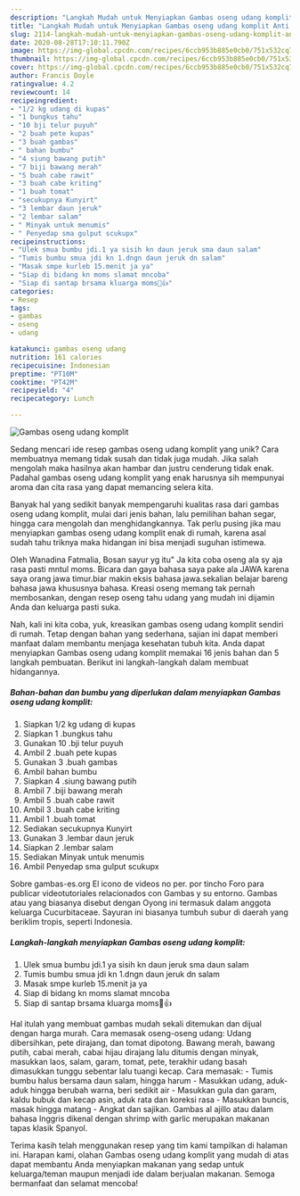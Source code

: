 ```yaml
---
description: "Langkah Mudah untuk Menyiapkan Gambas oseng udang komplit Anti Gagal"
title: "Langkah Mudah untuk Menyiapkan Gambas oseng udang komplit Anti Gagal"
slug: 2114-langkah-mudah-untuk-menyiapkan-gambas-oseng-udang-komplit-anti-gagal
date: 2020-08-28T17:10:11.790Z
image: https://img-global.cpcdn.com/recipes/6ccb953b885e0cb0/751x532cq70/gambas-oseng-udang-komplit-foto-resep-utama.jpg
thumbnail: https://img-global.cpcdn.com/recipes/6ccb953b885e0cb0/751x532cq70/gambas-oseng-udang-komplit-foto-resep-utama.jpg
cover: https://img-global.cpcdn.com/recipes/6ccb953b885e0cb0/751x532cq70/gambas-oseng-udang-komplit-foto-resep-utama.jpg
author: Francis Doyle
ratingvalue: 4.2
reviewcount: 14
recipeingredient:
- "1/2 kg udang di kupas"
- "1 bungkus tahu"
- "10 bji telur puyuh"
- "2 buah pete kupas"
- "3 buah gambas"
- " bahan bumbu"
- "4 siung bawang putih"
- "7 biji bawang merah"
- "5 buah cabe rawit"
- "3 buah cabe kriting"
- "1 buah tomat"
- "secukupnya Kunyirt"
- "3 lembar daun jeruk"
- "2 lembar salam"
- " Minyak untuk menumis"
- " Penyedap sma gulput scukupx"
recipeinstructions:
- "Ulek smua bumbu jdi.1 ya sisih kn daun jeruk sma daun salam"
- "Tumis bumbu smua jdi kn 1.dngn daun jeruk dn salam"
- "Masak smpe kurleb 15.menit ja ya"
- "Siap di bidang kn moms slamat mncoba"
- "Siap di santap brsama kluarga moms🙏👍"
categories:
- Resep
tags:
- gambas
- oseng
- udang

katakunci: gambas oseng udang 
nutrition: 161 calories
recipecuisine: Indonesian
preptime: "PT10M"
cooktime: "PT42M"
recipeyield: "4"
recipecategory: Lunch

---
```



![Gambas oseng udang komplit](https://img-global.cpcdn.com/recipes/6ccb953b885e0cb0/751x532cq70/gambas-oseng-udang-komplit-foto-resep-utama.jpg)

Sedang mencari ide resep gambas oseng udang komplit yang unik? Cara membuatnya memang tidak susah dan tidak juga mudah. Jika salah mengolah maka hasilnya akan hambar dan justru cenderung tidak enak. Padahal gambas oseng udang komplit yang enak harusnya sih mempunyai aroma dan cita rasa yang dapat memancing selera kita.

Banyak hal yang sedikit banyak mempengaruhi kualitas rasa dari gambas oseng udang komplit, mulai dari jenis bahan, lalu pemilihan bahan segar, hingga cara mengolah dan menghidangkannya. Tak perlu pusing jika mau menyiapkan gambas oseng udang komplit enak di rumah, karena asal sudah tahu triknya maka hidangan ini bisa menjadi suguhan istimewa.

Oleh Wanadina Fatmalia, Bosan sayur yg itu&#34; Ja kita coba oseng ala sy aja rasa pasti mntul moms. Bicara dan gaya bahasa saya pake ala JAWA karena saya orang jawa timur.biar makin eksis bahasa jawa.sekalian belajar bareng bahasa jawa khususnya bahasa. Kreasi oseng memang tak pernah membosankan, dengan resep oseng tahu udang yang mudah ini dijamin Anda dan keluarga pasti suka.


Nah, kali ini kita coba, yuk, kreasikan gambas oseng udang komplit sendiri di rumah. Tetap dengan bahan yang sederhana, sajian ini dapat memberi manfaat dalam membantu menjaga kesehatan tubuh kita. Anda dapat menyiapkan Gambas oseng udang komplit memakai 16 jenis bahan dan 5 langkah pembuatan. Berikut ini langkah-langkah dalam membuat hidangannya.

<!--inarticleads1-->

##### Bahan-bahan dan bumbu yang diperlukan dalam menyiapkan Gambas oseng udang komplit:

1. Siapkan 1/2 kg udang di kupas
1. Siapkan 1 .bungkus tahu
1. Gunakan 10 .bji telur puyuh
1. Ambil 2 .buah pete kupas
1. Gunakan 3 .buah gambas
1. Ambil  bahan bumbu
1. Siapkan 4 .siung bawang putih
1. Ambil 7 .biji bawang merah
1. Ambil 5 .buah cabe rawit
1. Ambil 3 .buah cabe kriting
1. Ambil 1 .buah tomat
1. Sediakan secukupnya Kunyirt
1. Gunakan 3 .lembar daun jeruk
1. Siapkan 2 .lembar salam
1. Sediakan  Minyak untuk menumis
1. Ambil  Penyedap sma gulput scukupx


Sobre gambas-es.org El icono de videos no per. por tincho Foro para publicar videotutoriales relacionados con Gambas y su entorno. Gambas atau yang biasanya disebut dengan Oyong ini termasuk dalam anggota keluarga Cucurbitaceae. Sayuran ini biasanya tumbuh subur di daerah yang beriklim tropis, seperti Indonesia. 

<!--inarticleads2-->

##### Langkah-langkah menyiapkan Gambas oseng udang komplit:

1. Ulek smua bumbu jdi.1 ya sisih kn daun jeruk sma daun salam
1. Tumis bumbu smua jdi kn 1.dngn daun jeruk dn salam
1. Masak smpe kurleb 15.menit ja ya
1. Siap di bidang kn moms slamat mncoba
1. Siap di santap brsama kluarga moms🙏👍


Hal itulah yang membuat gambas mudah sekali ditemukan dan dijual dengan harga murah. Cara memasak oseng-oseng udang: Udang dibersihkan, pete dirajang, dan tomat dipotong. Bawang merah, bawang putih, cabai merah, cabai hijau dirajang lalu ditumis dengan minyak, masukkan laos, salam, garam, tomat, pete, terakhir udang basah dimasukkan tunggu sebentar lalu tuangi kecap. Cara memasak: - Tumis bumbu halus bersama daun salam, hingga harum - Masukkan udang, aduk-aduk hingga berubah warna, beri sedikit air - Masukkan gula dan garam, kaldu bubuk dan kecap asin, aduk rata dan koreksi rasa - Masukkan buncis, masak hingga matang - Angkat dan sajikan. Gambas al ajillo atau dalam bahasa Inggris dikenal dengan shrimp with garlic merupakan makanan tapas klasik Spanyol. 

Terima kasih telah menggunakan resep yang tim kami tampilkan di halaman ini. Harapan kami, olahan Gambas oseng udang komplit yang mudah di atas dapat membantu Anda menyiapkan makanan yang sedap untuk keluarga/teman maupun menjadi ide dalam berjualan makanan. Semoga bermanfaat dan selamat mencoba!
